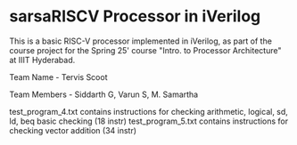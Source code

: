 # sarsaRISCV Processor in iVerilog

This is a basic RISC-V processor implemented in iVerilog, as part of the course project for the Spring 25' course "Intro. to Processor Architecture" at IIIT Hyderabad.

Team Name - Tervis Scoot

Team Members - Siddarth G, Varun S, M. Samartha

test_program_4.txt contains instructions for checking arithmetic, logical, sd, ld, beq basic checking (18 instr)
test_program_5.txt contains instructions for checking vector addition (34 instr)
